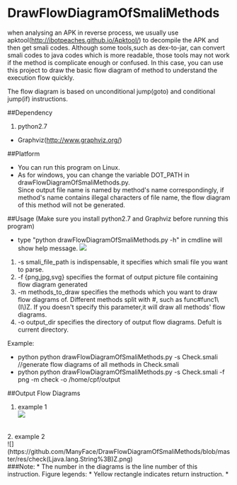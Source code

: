 # DrawFlowDiagramOfSmaliMethods
  when analysing an APK in reverse process, we usually use apktool(http://ibotpeaches.github.io/Apktool/) to decompile 
the APK and then get smali codes. Although some tools,such as dex-to-jar, can convert smali codes to java codes which is more readable, those tools may not work if the method is complicate enough or confused. In this case, you can use this project
to draw the basic flow diagram of method to understand the execution flow quickly.

The flow diagram is based on unconditional jump(goto) and conditional jump(if) instructions.
<br>

##Dependency
1. python2.7 <br>
* Graphviz(http://www.graphviz.org/) <br>

##Platform
* You can run this program on Linux. <br>
* As for windows, you can change the variable DOT_PATH in drawFlowDiagramOfSmaliMethods.py.<br> Since output file name is named by method's name correspondingly, if method's name contains illegal characters of file name, the flow diagram of this method will not be generated.

##Usage
(Make sure you install python2.7 and Graphviz before running this program)
* type "python drawFlowDiagramOfSmaliMethods.py -h" in cmdline will show help message.
![](https://github.com/ManyFace/DrawFlowDiagramOfSmaliMethods/blob/master/res/help.PNG)
1. -s smali_file_path is indispensable, it specifies which smali file you want to parse.
2. -f {png,jpg,svg} specifies the format of output picture file containing flow diagram generated
3. -m methods_to_draw specifies the methods which you want to draw flow diagrams of. Different methods split with #, such as
                      func#func1\\(I\\)Z. If you doesn't specify this parameter,it will draw all methods' flow diagrams.
4. -o output_dir specifies the directory of output flow diagrams. Defult is current directory.

Example:
* python python drawFlowDiagramOfSmaliMethods.py -s Check.smali   //generate flow diagrams of all methods in Check.smali
* python python drawFlowDiagramOfSmaliMethods.py -s Check.smali -f png -m check -o /home/cpf/output

##Output Flow Diagrams
1. example 1<br>
![](https://github.com/ManyFace/DrawFlowDiagramOfSmaliMethods/blob/master/res/access%24_T11306(Ljava.lang.Object%3BLjava.lang.String%3B)Ljava.lang.String%3B.png)
<br>
2. example 2<br>
![](https://github.com/ManyFace/DrawFlowDiagramOfSmaliMethods/blob/master/res/check(Ljava.lang.String%3B)Z.png)
<br>
###Note:
* The number in the diagrams is the line number of this instruction.
Figure legends:
* Yellow rectangle indicates return instruction.
* 



